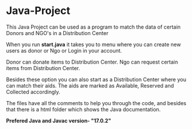 # Java-Project

This Java Project can be used as a program to match the data of certain Donors and NGO's in a Distribution Center

When you run **start.java** it takes you to menu where you can create new users as donor or Ngo or Login in your account.

Donor can donate items to Distribution Center.
Ngo can request certain items from Distribution Center.

Besides these option you can also start as a Distribution Center where you can match their aids.
The aids are marked as Available, Reserved and Collected accordingly.

The files have all the comments to help you through the code, and besides that there is a html folder which shows the Java documentation.


**Prefered Java and Javac version- "17.0.2"**
